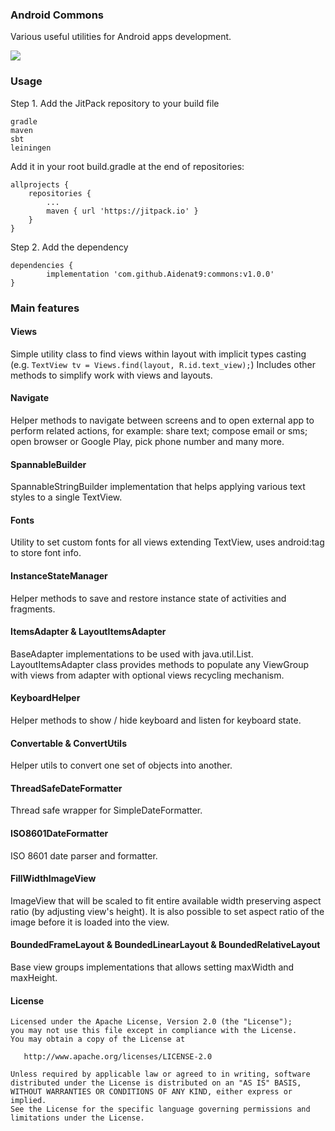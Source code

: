 ### Android Commons ###

Various useful utilities for Android apps development.

[![](https://jitpack.io/v/Aidenat9/commons.svg)](https://jitpack.io/#Aidenat9/commons)

### Usage ###


Step 1. Add the JitPack repository to your build file

    gradle
    maven
    sbt
    leiningen

Add it in your root build.gradle at the end of repositories:

	allprojects {
		repositories {
			...
			maven { url 'https://jitpack.io' }
		}
	}

Step 2. Add the dependency

	dependencies {
	        implementation 'com.github.Aidenat9:commons:v1.0.0'
	}



### Main features ###

#### Views ####
Simple utility class to find views within layout with implicit types casting
(e.g. `TextView tv = Views.find(layout, R.id.text_view);`)
Includes other methods to simplify work with views and layouts.

#### Navigate ####
Helper methods to navigate between screens and to open external app to perform related actions,
for example: share text; compose email or sms; open browser or Google Play, pick phone number
and many more.

#### SpannableBuilder ####
SpannableStringBuilder implementation that helps applying various text styles to a single TextView.

#### Fonts ####
Utility to set custom fonts for all views extending TextView, uses android:tag to store font info.

#### InstanceStateManager ####
Helper methods to save and restore instance state of activities and fragments.

#### ItemsAdapter & LayoutItemsAdapter ####
BaseAdapter implementations to be used with java.util.List.
LayoutItemsAdapter class provides methods to populate any ViewGroup with views from adapter
with optional views recycling mechanism.

#### KeyboardHelper ####
Helper methods to show / hide keyboard and listen for keyboard state.

#### Convertable & ConvertUtils ####
Helper utils to convert one set of objects into another.

#### ThreadSafeDateFormatter ####
Thread safe wrapper for SimpleDateFormatter.

#### ISO8601DateFormatter ####
ISO 8601 date parser and formatter.

#### FillWidthImageView ####
ImageView that will be scaled to fit entire available width preserving aspect ratio (by adjusting view's height). It is also possible to set aspect ratio of the image before it is loaded into the view.

#### BoundedFrameLayout & BoundedLinearLayout & BoundedRelativeLayout ####
Base view groups implementations that allows setting maxWidth and maxHeight.


#### License ####

    Licensed under the Apache License, Version 2.0 (the "License");
    you may not use this file except in compliance with the License.
    You may obtain a copy of the License at

       http://www.apache.org/licenses/LICENSE-2.0

    Unless required by applicable law or agreed to in writing, software
    distributed under the License is distributed on an "AS IS" BASIS,
    WITHOUT WARRANTIES OR CONDITIONS OF ANY KIND, either express or implied.
    See the License for the specific language governing permissions and
    limitations under the License.

[mvn-url]: https://maven-badges.herokuapp.com/maven-central/com.alexvasilkov/android-commons
[mvn-img]: https://img.shields.io/maven-central/v/com.alexvasilkov/android-commons.svg?style=flat-square

[size-url]: http://www.methodscount.com/?lib=com.alexvasilkov%3Aandroid-commons%3A2.0.2
[size-img]: https://img.shields.io/badge/Methods%20and%20size-814%20%7C%2085%20KB-e91e63.svg?style=flat-square

[javadoc-url]: http://javadoc.io/doc/com.alexvasilkov/android-commons
